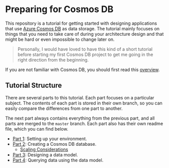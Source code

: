 # Preparing for Cosmos DB
This repository is a tutorial for getting started with designing applications that use [Azure Cosmos DB](https://docs.microsoft.com/en-us/azure/cosmos-db/introduction) as data storage. The tutorial mainly focuses on things that you need to take care of during your architecture design and that might be hard or even impossible to change later on.

> Personally, I would have loved to have this kind of a short tutorial before starting my first Cosmos DB project to get me going in the right direction from the beginning.

If you are not familiar with Cosmos DB, you should first read this [overview](https://docs.microsoft.com/en-us/azure/cosmos-db/introduction).

## Tutorial Structure
There are several parts to this tutorial. Each part focuses on a particular subject. The contents of each part is stored in their own branch, so you can easily compare the differences from one part to another.

The next part always contains everything from the previous part, and all parts are merged to the `master` branch. Each part also has their own readme file, which you can find below.

- [Part 1](Part01-readme.md): Setting up your environment.
- [Part 2](Part02-readme.md): Creating a Cosmos DB database.
   - [Scaling Considerations](Part02-scaling.md) 
- [Part 3](Part03-readme.md): Designing a data model.
- [Part 4](Part04-readme.md): Querying data using the data model.